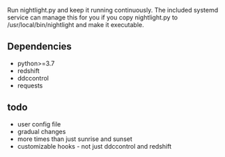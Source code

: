 Run nightlight.py and keep it running continuously. The included systemd service can manage this for you if you copy nightlight.py to /usr/local/bin/nightlight and make it executable.

## Dependencies
- python>=3.7
- redshift
- ddccontrol
- requests

## todo
- user config file
- gradual changes
- more times than just sunrise and sunset
- customizable hooks - not just ddccontrol and redshift
